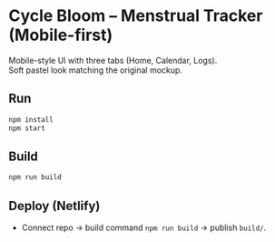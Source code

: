 # Cycle Bloom – Menstrual Tracker (Mobile-first)

Mobile-style UI with three tabs (Home, Calendar, Logs).  
Soft pastel look matching the original mockup.

## Run
```bash
npm install
npm start
```
## Build
```bash
npm run build
```
## Deploy (Netlify)
- Connect repo → build command `npm run build` → publish `build/`.
